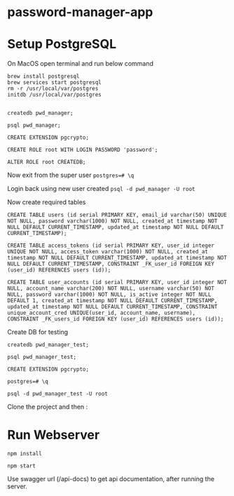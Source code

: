# password-manager-app


# Setup PostgreSQL

On MacOS open terminal and run below command

```
brew install postgresql
brew services start postgresql
rm -r /usr/local/var/postgres
initdb /usr/local/var/postgres


createdb pwd_manager;

psql pwd_manager;

CREATE EXTENSION pgcrypto;

CREATE ROLE root WITH LOGIN PASSWORD 'password';

ALTER ROLE root CREATEDB;
```

Now exit from the super user
`postgres=# \q`

Login back using new user created
`psql -d pwd_manager -U root`

Now create required tables

```
CREATE TABLE users (id serial PRIMARY KEY, email_id varchar(50) UNIQUE NOT NULL, password varchar(1000) NOT NULL, created_at timestamp NOT NULL DEFAULT CURRENT_TIMESTAMP, updated_at timestamp NOT NULL DEFAULT CURRENT_TIMESTAMP);

CREATE TABLE access_tokens (id serial PRIMARY KEY, user_id integer UNIQUE NOT NULL, access_token varchar(1000) NOT NULL, created_at timestamp NOT NULL DEFAULT CURRENT_TIMESTAMP, updated_at timestamp NOT NULL DEFAULT CURRENT_TIMESTAMP, CONSTRAINT _FK_user_id FOREIGN KEY (user_id) REFERENCES users (id));

CREATE TABLE user_accounts (id serial PRIMARY KEY, user_id integer NOT NULL, account_name varchar(200) NOT NULL, username varchar(50) NOT NULL, password varchar(1000) NOT NULL, is_active integer NOT NULL DEFAULT 1, created_at timestamp NOT NULL DEFAULT CURRENT_TIMESTAMP, updated_at timestamp NOT NULL DEFAULT CURRENT_TIMESTAMP, CONSTRAINT unique_account_cred UNIQUE(user_id, account_name, username), CONSTRAINT _FK_users_id FOREIGN KEY (user_id) REFERENCES users (id));
```

Create DB for testing
```
createdb pwd_manager_test;

psql pwd_manager_test;

CREATE EXTENSION pgcrypto;

postgres=# \q

psql -d pwd_manager_test -U root
```

Clone the project and then : 

# Run Webserver

`npm install`

`npm start`

Use swagger url (/api-docs) to get api documentation, after running the server.